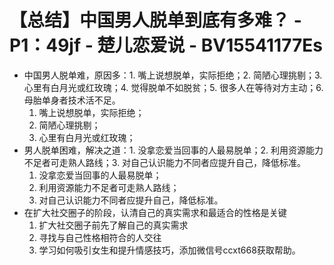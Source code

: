 # 【总结】中国男人脱单到底有多难？ - P1：49jf - 楚儿恋爱说 - BV15541177Es

-   中国男人脱单难，原因多：1. 嘴上说想脱单，实际拒绝；2. 简陋心理挑剔；3. 心里有白月光或红玫瑰；4. 觉得脱单不如脱贫；5. 很多人在等待对方主动；6. 母胎单身者技术活不足。
    1.  嘴上说想脱单，实际拒绝；
    2.  简陋心理挑剔；
    3.  心里有白月光或红玫瑰；
-   男人脱单困难，解决之道：1. 没拿恋爱当回事的人最易脱单；2. 利用资源能力不足者可走熟人路线；3. 对自己认识能力不同者应提升自己，降低标准。 
    1.  没拿恋爱当回事的人最易脱单；
    2.  利用资源能力不足者可走熟人路线；
    3.  对自己认识能力不同者应提升自己，降低标准。
-   在扩大社交圈子的阶段，认清自己的真实需求和最适合的性格是关键
    1.  扩大社交圈子前先了解自己的真实需求
    2.  寻找与自己性格相符合的人交往
    3.  学习如何吸引女生和提升情感技巧，添加微信号ccxt668获取帮助。